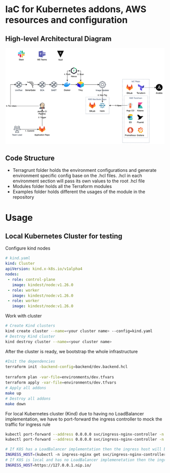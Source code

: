# IaC for Kubernetes addons, AWS resources and configuration

## High-level Architectural Diagram
![High-level architectural diagram](docs/images/high-level-architecture.png)

## Code Structure

* Terragrunt folder holds the environment configurations and generate environment specific config base on the .hcl files. .hcl in each environment section will pass its own values to the root .hcl file
* Modules folder holds all the Terraform modules
* Examples folder holds different the usages of the module in the repository

# Usage

## Local Kubernetes Cluster for testing

Configure kind nodes
```yaml
# kind.yaml
kind: Cluster
apiVersion: kind.x-k8s.io/v1alpha4
nodes:
 - role: control-plane
   image: kindest/node:v1.26.0
 - role: worker
   image: kindest/node:v1.26.0
 - role: worker
   image: kindest/node:v1.26.0
```

Work with cluster
```sh
# Create Kind clusters
kind create cluster --name=<your cluster name> --config=kind.yaml
# Destroy Kind cluster
kind destroy cluster --name=<your cluster name>
```

After the cluster is ready, we bootstrap the whole infrastructure

```sh
#Init the dependencies
terraform init -backend-config=backend/dev.backend.hcl

terraform plan -var-file=environments/dev.tfvars
terraform apply -var-file=environments/dev.tfvars
# Apply all addons 
make up
# Destroy all addons
make down
```

For local Kubernetes cluster (Kind) due to having no LoadBalancer implementation, we have to port-forward the ingress controller to mock the traffic for ingress rule
```sh
kubectl port-forward --address 0.0.0.0 svc/ingress-nginx-controller -n ingress-nginx 80
kubectl port-forward --address 0.0.0.0 svc/ingress-nginx-controller -n ingress-nginx 443
```

```sh
# If K8S has a LoadBalancer implementation then the ingress host will be the following output
INGRESS_HOST=(kubectl -n ingress-nginx get svc/ingress-nginx-controller -o jsonpath='{.status.loadBalancer.ingress[0].ip}')
# If K8S is local and has no LoadBalancer implemenetation then the ingress host will be 
INGRESS_HOST=https://127.0.0.1.nip.io/
```
